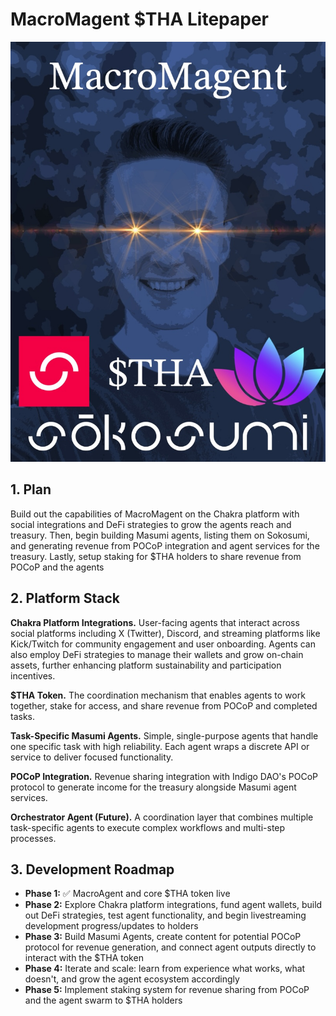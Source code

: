 # MacroMagent $THA Litepaper

![MacroMagent Agent](./agent.jpeg)

## 1. Plan

Build out the capabilities of MacroMagent on the Chakra platform with social integrations and DeFi strategies to grow the agents reach and treasury. Then, begin building Masumi agents, listing them on Sokosumi, and generating revenue from POCoP integration and agent services for the treasury. Lastly, setup staking for $THA holders to share revenue from POCoP and the agents

## 2. Platform Stack

**Chakra Platform Integrations.** User-facing agents that interact across social platforms including X (Twitter), Discord, and streaming platforms like Kick/Twitch for community engagement and user onboarding. Agents can also employ DeFi strategies to manage their wallets and grow on-chain assets, further enhancing platform sustainability and participation incentives.

**$THA Token.** The coordination mechanism that enables agents to work together, stake for access, and share revenue from POCoP and completed tasks.

**Task-Specific Masumi Agents.** Simple, single-purpose agents that handle one specific task with high reliability. Each agent wraps a discrete API or service to deliver focused functionality.

**POCoP Integration.** Revenue sharing integration with Indigo DAO's POCoP protocol to generate income for the treasury alongside Masumi agent services.

**Orchestrator Agent (Future).** A coordination layer that combines multiple task-specific agents to execute complex workflows and multi-step processes.

## 3. Development Roadmap

- **Phase 1:** ✅ MacroAgent and core $THA token live
- **Phase 2:** Explore Chakra platform integrations, fund agent wallets, build out DeFi strategies, test agent functionality, and begin livestreaming development progress/updates to holders
- **Phase 3:** Build Masumi Agents, create content for potential POCoP protocol for revenue generation, and connect agent outputs directly to interact with the $THA token
- **Phase 4:** Iterate and scale: learn from experience what works, what doesn't, and grow the agent ecosystem accordingly
- **Phase 5:** Implement staking system for revenue sharing from POCoP and the agent swarm to $THA holders
